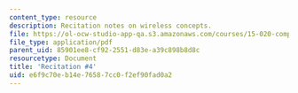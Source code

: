 ```yaml
---
content_type: resource
description: Recitation notes on wireless concepts.
file: https://ol-ocw-studio-app-qa.s3.amazonaws.com/courses/15-020-competition-in-telecommunications-fall-2003/e6f9c70eb14e76587cc0f2ef90fad0a2_rec4.pdf
file_type: application/pdf
parent_uid: 85901ee8-cf92-2551-d83e-a39c898b8d8c
resourcetype: Document
title: 'Recitation #4'
uid: e6f9c70e-b14e-7658-7cc0-f2ef90fad0a2
---
```

